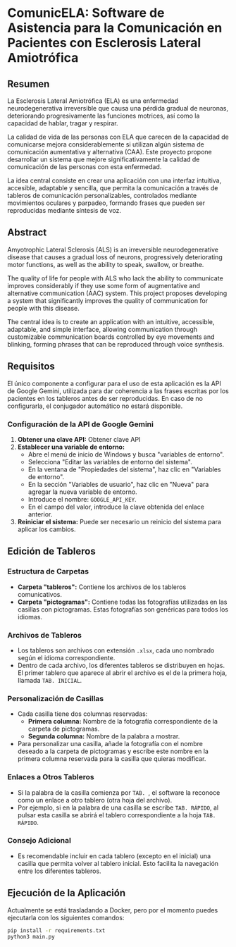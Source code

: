 # ComunicELA: Software de Asistencia para la Comunicación en Pacientes con Esclerosis Lateral Amiotrófica

## Resumen
La Esclerosis Lateral Amiotrófica (ELA) es una enfermedad neurodegenerativa irreversible que causa una pérdida gradual de neuronas, deteriorando progresivamente las funciones motrices, así como la capacidad de hablar, tragar y respirar.

La calidad de vida de las personas con ELA que carecen de la capacidad de comunicarse mejora considerablemente si utilizan algún sistema de comunicación aumentativa y alternativa (CAA). Este proyecto propone desarrollar un sistema que mejore significativamente la calidad de comunicación de las personas con esta enfermedad.

La idea central consiste en crear una aplicación con una interfaz intuitiva, accesible, adaptable y sencilla, que permita la comunicación a través de tableros de comunicación personalizables, controlados mediante movimientos oculares y parpadeo, formando frases que pueden ser reproducidas mediante síntesis de voz.

## Abstract
Amyotrophic Lateral Sclerosis (ALS) is an irreversible neurodegenerative disease that causes a gradual loss of neurons, progressively deteriorating motor functions, as well as the ability to speak, swallow, or breathe.

The quality of life for people with ALS who lack the ability to communicate improves considerably if they use some form of augmentative and alternative communication (AAC) system. This project proposes developing a system that significantly improves the quality of communication for people with this disease.

The central idea is to create an application with an intuitive, accessible, adaptable, and simple interface, allowing communication through customizable communication boards controlled by eye movements and blinking, forming phrases that can be reproduced through voice synthesis.

## Requisitos
El único componente a configurar para el uso de esta aplicación es la API de Google Gemini, utilizada para dar coherencia a las frases escritas por los pacientes en los tableros antes de ser reproducidas. En caso de no configurarla, el conjugador automático no estará disponible.

### Configuración de la API de Google Gemini
1. **Obtener una clave API:** Obtener clave API
2. **Establecer una variable de entorno:**
    - Abre el menú de inicio de Windows y busca "variables de entorno".
    - Selecciona "Editar las variables de entorno del sistema".
    - En la ventana de "Propiedades del sistema", haz clic en "Variables de entorno".
    - En la sección "Variables de usuario", haz clic en "Nueva" para agregar la nueva variable de entorno.
    - Introduce el nombre: `GOOGLE_API_KEY`.
    - En el campo del valor, introduce la clave obtenida del enlace anterior.
3. **Reiniciar el sistema:** Puede ser necesario un reinicio del sistema para aplicar los cambios.

## Edición de Tableros

### Estructura de Carpetas
- **Carpeta "tableros":** Contiene los archivos de los tableros comunicativos.
- **Carpeta "pictogramas":** Contiene todas las fotografías utilizadas en las casillas con pictogramas. Estas fotografías son genéricas para todos los idiomas.

### Archivos de Tableros
- Los tableros son archivos con extensión `.xlsx`, cada uno nombrado según el idioma correspondiente.
- Dentro de cada archivo, los diferentes tableros se distribuyen en hojas. El primer tablero que aparece al abrir el archivo es el de la primera hoja, llamada `TAB. INICIAL`.

### Personalización de Casillas
- Cada casilla tiene dos columnas reservadas:
    - **Primera columna:** Nombre de la fotografía correspondiente de la carpeta de pictogramas.
    - **Segunda columna:** Nombre de la palabra a mostrar.
- Para personalizar una casilla, añade la fotografía con el nombre deseado a la carpeta de pictogramas y escribe este nombre en la primera columna reservada para la casilla que quieras modificar.

### Enlaces a Otros Tableros
- Si la palabra de la casilla comienza por `TAB. `, el software la reconoce como un enlace a otro tablero (otra hoja del archivo).
- Por ejemplo, si en la palabra de una casilla se escribe `TAB. RÁPIDO`, al pulsar esta casilla se abrirá el tablero correspondiente a la hoja `TAB. RÁPIDO`.

### Consejo Adicional
- Es recomendable incluir en cada tablero (excepto en el inicial) una casilla que permita volver al tablero inicial. Esto facilita la navegación entre los diferentes tableros.

## Ejecución de la Aplicación
Actualmente se está trasladando a Docker, pero por el momento puedes ejecutarla con los siguientes comandos:
```bash
pip install -r requirements.txt
python3 main.py
